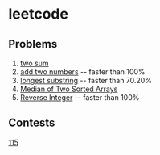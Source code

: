# leetcode

## Problems

1. [two sum](./1-two-sum/v2.go)
2. [add two numbers](./2-add-two-numbers/v1.go) -- faster than 100%
3. [longest substring](./3-longest-substring/v1.go) -- faster than 70.20%
4. [Median of Two Sorted Arrays](./4-median-of-two-sorted-arrays/v1.go)
7. [Reverse Integer](./7-reverse-integer/v1.go) -- faster than 100%


## Contests
[115](./contest-115)